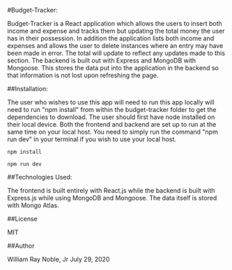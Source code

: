 #Budget-Tracker:

Budget-Tracker is a React application which allows the users to insert both income and expense and tracks them but updating the total money the user has in their possession. In addition the application lists both income and expenses and allows the user to delete instances where an entry may have been made in error. The total will update to reflect any updates made to this section. The backend is built out with Express and MongoDB with Mongoose. This stores the data put into the application in the backend so that information is not lost upon refreshing the page.

##Installation:

The user who wishes to use this app will need to run this app locally will need to run "npm install" from within the budget-tracker folder to get the dependencies to download. The user should first have node installed on their local device. Both the frontend and backend are set up to run at the same time on your local host. You need to simply run the command "npm run dev" in your terminal if you wish to use your local host.

```
npm install
```

```
npm run dev
```

##Technologies Used:

The frontend is built entirely with React.js while the backend is built with Express.js while using MongoDB and Mongoose. The data itself is stored with Mongo Atlas.

##License

MIT

##Author

William Ray Noble, Jr
July 29, 2020
